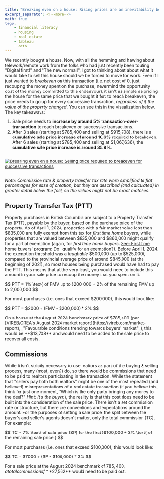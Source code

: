 ```yaml
---
title: "Breaking even on a house: Rising prices are an inevitability because of transaction costs"
excerpt_separator: <!--more-->
math: true
tags:
    - financial literacy
    - housing
    - real estate
    - tableau
    - data
---
```


We recently bought a house. Now, with all the hemming and hawing about telework/remote work from the folks who had just recently been touting "Digital first!" and "The new normal!", I got to thinking about about what it would take to sell this house should we be forced to move for work. Even if I just wanted to _breakeven_ on this transaction (i.e. net cost of 0, just recouping the money spent on the purchase, nevermind the opportunity cost of the money committed to this endeavour), it isn't as simple as pricing the house for the same price that we bought it for: to reach breakeven, the price needs to go up for every successive transaction, _regardless of if the value of the property changed_. You can see this in the visualization below. The key takeaways:

1. Sale price needs to **increase by around 5% transaction-over-transaction** to reach breakeven on successive transactions.
1. After 3 sales (starting at $785,400 and selling at $915,708), there is a **cumulative sale price increase of around 16.6%** required to breakeven. After 6 sales (starting at $785,400 and selling at $1,067,636), the **cumulative sale price increase is around 35.9%**.

<div class='tableauPlaceholder' id='viz1727828927444' style='position: relative;margin-top:2em;margin-bottom:2em;'><noscript><a href='#'><img alt='Breaking even on a house: Selling price required to breakeven for successive transactions ' src='https:&#47;&#47;public.tableau.com&#47;static&#47;images&#47;2X&#47;2XCK9KJ8D&#47;1_rss.png' style='border: none' /></a></noscript><object class='tableauViz'  style='display:none;'><param name='host_url' value='https%3A%2F%2Fpublic.tableau.com%2F' /> <param name='embed_code_version' value='3' /> <param name='path' value='shared&#47;2XCK9KJ8D' /> <param name='toolbar' value='yes' /><param name='static_image' value='https:&#47;&#47;public.tableau.com&#47;static&#47;images&#47;2X&#47;2XCK9KJ8D&#47;1.png' /> <param name='animate_transition' value='yes' /><param name='display_static_image' value='yes' /><param name='display_spinner' value='yes' /><param name='display_overlay' value='yes' /><param name='display_count' value='yes' /><param name='language' value='en-US' /></object></div>
<script type='text/javascript'>var divElement = document.getElementById('viz1727828927444'); var vizElement = divElement.getElementsByTagName('object')[0]; vizElement.style.width='100%';vizElement.style.height=(divElement.offsetWidth*0.75)+'px'; var scriptElement = document.createElement('script'); scriptElement.src = 'https://public.tableau.com/javascripts/api/viz_v1.js'; vizElement.parentNode.insertBefore(scriptElement, vizElement);</script>

_Note: Commission rate & property transfer tax rate were simplified to flat percentages for ease of creation, but they are described (and calculated) in greater detail below the fold, so the values might not be exact matches._

<!--more-->

## Property Transfer Tax (PTT)

Property purchases in British Columbia are subject to a Property Transfer Tax (PTT), payable by the buyer, based on the purchase price of the property. As of April 1, 2024, properties with a fair market value less than $835,000 are fully exempt from this tax for _first time home buyers_, while properties that are valued between $835,000 and $860,000 might qualify for a partial exemption (again, for _first time home buyers_. [See: First time home buyers' program: Do I qualify for an exemption?](https://www2.gov.bc.ca/gov/content/taxes/property-taxes/property-transfer-tax/exemptions/first-time-home-buyers#qualify)). Before April 1, 2024, the exemption threshold was a _laughable_ $500,000 (up to $525,000), compared to the provincial average price of around $845,000 (at the beginning of 2021), so most houses being purchased would have had to pay the PTT. This means that at the very least, you would need to include this amount in your sale price to recoup the money that you spent on it.

$$ PTT = 1\% \text{ of FMV up to }$200,000 + 2\% \text{ of the remaining FMV up to }$2,000,000 $$

For most purchases (i.e. ones that exceed $200,000), this would look like:

$$ PTT = $2000 + (FMV - $200,000) * 2\% $$

On a house at the August 2024 benchmark price of $785,400 (per [VIREB/CREA's August 2024 market report](https://vireb.com/market-report), _"Favourable conditions trending towards buyers' market"_), this would be **$13,708** and would need to be added to the sale price to recover all costs.

## Commissions

While it isn't strictly necessary to use realtors as part of the buying & selling process, many (most, even?) do, so there would be commissions that need to be paid to realtors participating in the transaction. While the statement that "sellers pay both both realtors" might be one of the most repeated (and believed) misrepresentations of a real estate transaction (if you believe this, think for just one moment, "Which is the only party bringing any money to the deal?" _Hint: It's the buyer._), the reality is that this cost does need to be built into the consideration of the sale price. There isn't a set commission rate or structure, but there are conventions and expectations around the amount. For the purposes of setting a sale price, the split between the buyer's and seller's agents doesn't matter, only the total commission (TC). For example:

$$ TC = 7\% \text{ of sale price (SP) for the first }$100,000 + 3\% \text{ of the remaining sale price } $$

For most purchases (i.e. ones that exceed $100,000), this would look like:

$$ TC = $7000 + (SP - $100,000) * 3\% $$

For a sale price at the August 2024 benchmark of $785,400, a total commission of **$27,562** would need to be paid out.